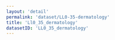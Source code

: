 ```yaml
---
layout: 'detail'
permalink: 'dataset/LL0-35-dermatology'
title: 'Ll0_35_dermatology'
datasetID: 'LL0_35_dermatology'
---
```

